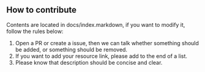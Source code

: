 ## How to contribute

Contents are located in docs/index.markdown, if you want to modify it, follow the rules below:
1. Open a PR or create a issue, then we can talk whether something should be added, or something should be removed.
2. If you want to add your resource link, please add to the end of a list.
3. Please know that description should be concise and clear.
